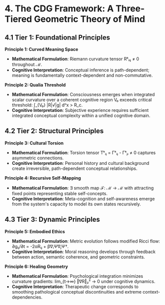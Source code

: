 # 4. The CDG Framework: A Three-Tiered Geometric Theory of Mind

## 4.1 Tier 1: Foundational Principles

**Principle 1: Curved Meaning Space**
- **Mathematical Formulation**: Riemann curvature tensor Rᵏₗᵢⱼ ≠ 0 throughout ℳ.
- **Cognitive Interpretation**: Conceptual inference is path-dependent; meaning is fundamentally context-dependent and non-commutative.

**Principle 2: Qualia Threshold**  
- **Mathematical Formulation**: Consciousness emerges when integrated scalar curvature over a coherent cognitive region V₀ exceeds critical threshold: ∫_{V₀} |R|√|g| dⁿx > R_c.
- **Cognitive Interpretation**: Subjective experience requires sufficient integrated conceptual complexity within a unified cognitive domain.

## 4.2 Tier 2: Structural Principles

**Principle 3: Cultural Torsion**
- **Mathematical Formulation**: Torsion tensor Tᵏᵢⱼ = Γᵏᵢⱼ - Γᵏⱼᵢ ≠ 0 captures asymmetric connections.
- **Cognitive Interpretation**: Personal history and cultural background create irreversible, path-dependent conceptual relationships.

**Principle 4: Recursive Self-Mapping**  
- **Mathematical Formulation**: ∃ smooth map ℱ: ℳ → ℳ with attracting fixed points representing stable self-concepts.
- **Cognitive Interpretation**: Meta-cognition and self-awareness emerge from the system's capacity to model its own states recursively.

## 4.3 Tier 3: Dynamic Principles

**Principle 5: Embodied Ethics**
- **Mathematical Formulation**: Metric evolution follows modified Ricci flow: ∂gᵢⱼ/∂t = -2αRᵢⱼ + β∇ᵢΨ∇ⱼΨ†.
- **Cognitive Interpretation**: Moral reasoning develops through feedback between action, semantic coherence, and geometric constraints.

**Principle 6: Healing Geometry**
- **Mathematical Formulation**: Psychological integration minimizes curvature gradients: lim_{t→∞} ‖∇R‖₂² → 0 under cognitive dynamics.
- **Cognitive Interpretation**: Therapeutic change corresponds to smoothing pathological conceptual discontinuities and extreme context-dependencies.

